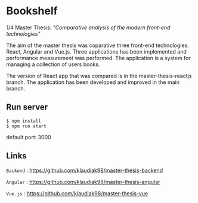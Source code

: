 # Bookshelf
1/4 Master Thesis: *"Comparative analysis of the modern front-end technologies"*

The aim of the master thesis was coparative three front-end technologies: React, Angular and Vue.js. Three applications has been implemented and performance measurement was performed. The application is a system for managing a collection of users books.

The version of React app that was compared is in the master-thesis-reactjs branch. The application has been developed and improved in the main branch.

## Run server
    $ npm install    
    $ npm run start    
default port: 3000

## Links

`Backend` : <https://github.com/klaudiak98/master-thesis-backend>

`Angular` : <https://github.com/klaudiak98/master-thesis-angular>

`Vue.js` : <https://github.com/klaudiak98/master-thesis-vue>